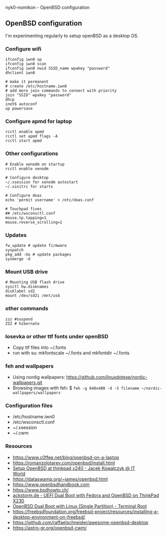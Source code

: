 nyk0-nomikon - OpenBSD configuration

## OpenBSD configuration

I\'m experimenting regularly to setup openBSD as a desktop OS.

### Configure wifi

    ifconfig iwn0 up
    ifconfig iwn0 scan
    ifconfig iwn0 nwid SSID_name wpakey "password"
    dhclient iwn0

    # make it permanent 
    # create /etc/hostname.iwn0
    # add more join commands to connect with priority
    join "SSID" wpakey "password"
    dhcp
    inet6 autoconf
    up powersave

### Configure apmd for laptop

    rcctl enable apmd
    rcctl set apmd flags -A
    rcctl start apmd

### Other configurations

    # Enable xenodm on startup
    rcctl enable xenodm

    # Configure desktop
    ~/.xsession for xenodm autostart
    ~/.xinitrc for startx

    # Configure doas
    echo 'permit username' > /etc/doas.conf

    # Touchpad fixes
    ## /etc/wsconsctl.conf
    mouse.tp.tapping=1
    mouse.reverse_scrolling=1

### Updates

    fw_update # update firmware
    syspatch
    pkg_add -Uu # update packages
    sysmerge -d

### Mount USB drive

    # Mounting USB flash drive
    sysctl hw.disknames
    disklabel sd2
    mount /dev/sd2i /mnt/usb

### other commands

    zzz #suspend
    ZZZ # hibernate

### Iosevka or other ttf fonts under openBSD

-   Copy ttf files into \~/.fonts
-   run with su: mkfontscale \~/.fonts and mkfontdir \~/.fonts

### feh and wallpapers

-   Using nordig wallpapers: <https://github.com/linuxdotexe/nordic-wallpapers.git>
-   Browsing images with feh: \$ `feh -g 640x480 -d -S filename ~/nordic-wallpapers/wallpapers`

### Configuration files

-   /etc/hostname.iwn0
-   /etc/wsconsctl.conf
-   \~/.xsession
-   \~/.cwm

### Resources

-   <https://www.c0ffee.net/blog/openbsd-on-a-laptop>
-   <https://romanzolotarev.com/openbsd/install.html>
-   [Setup OpenBSD at thinkpad x240 - Jacek Kowalczyk @ IT\
    World](https://jacekkowalczyk82.github.io/update/manuals/bsd/2020/10/21/setup-openbsd-at-thinkpad-x240.html)
-   <https://dataswamp.org/~james/openbsd.html>
-   <https://www.openbsdhandbook.com>
-   <https://www.bsdhowto.ch/>
-   [ackstorm.de - UEFI Dual Boot with Fedora and OpenBSD on ThinkPad X230](https://ackstorm.de/posts/uefi-openbsd-fedora-dual-boot.html)
-   [OpenBSD Dual Boot with Linux (Single Partition) - Terminal Root](https://en.terminalroot.com.br/openbsd-dual-boot-with-linux-single-partition/)
-   <https://freebsdfoundation.org/freebsd-project/resources/installing-a-desktop-environment-on-freebsd/>
-   <https://github.com/raffaelschneider/awesome-openbsd-desktop>
-   <https://astro-gr.org/openbsd-cwm/>
